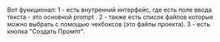 Вот функционал:
1 - есть внутренний интерфейс, где есть поле ввода текста - это основной prompt .
2 - также есть список файлов  которые можно выбрать с помощью чекбоксов (это файлы проекта).
3 - есть кнопка "Создать Промпт".